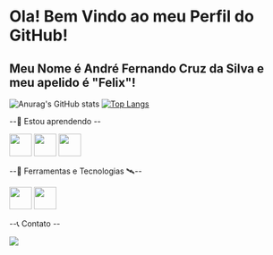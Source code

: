 # Ola! Bem Vindo ao meu Perfil do GitHub!

## Meu Nome é André Fernando Cruz da Silva e meu apelido é "Felix"!
![Anurag's GitHub stats](https://github-readme-stats.vercel.app/api?username=andrefernandocruz&theme=aura&show_icons=true) [![Top Langs](https://github-readme-stats.vercel.app/api/top-langs/?username=andrefernandocruz&theme=aura&layout=donut)](https://github.com/andrefernandocruz/github-readme-stats)




--🎒 Estou aprendendo --

 <img loading="lazy" src="https://cdn.jsdelivr.net/gh/devicons/devicon@latest/icons/lua/lua-original.svg" width="40" heigth="40" />  <img loading="lazy" src="https://cdn.jsdelivr.net/gh/devicons/devicon@latest/icons/java/java-original.svg" width="40" heigth="40" />  <img loading="lazy" src="https://cdn.jsdelivr.net/gh/devicons/devicon@latest/icons/javascript/javascript-original.svg" width="40" heigth="40" />

--🧰 Ferramentas e Tecnologias 🛰️--

 <img loading="lazy" src="https://cdn.jsdelivr.net/gh/devicons/devicon@latest/icons/vscode/vscode-original-wordmark.svg" width="40" heigth="40" />  <img loading="lazy" src="https://cdn.jsdelivr.net/gh/devicons/devicon@latest/icons/intellij/intellij-original.svg" width="40" heigth="40" />

--📞 Contato --
<div>
<a href = "mailto:contato@andrefernandocruzdasilva"><img loading="lazy" src="https://img.shields.io/badge/Gmail-D14836?style=for-the-badge&logo=gmail&logoColor=white" target="_blank"></a>
</div>
